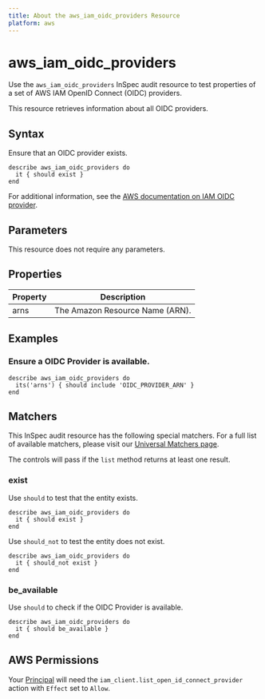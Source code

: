 ```yaml
---
title: About the aws_iam_oidc_providers Resource
platform: aws
---
```


# aws\_iam\_oidc\_providers

Use the `aws_iam_oidc_providers` InSpec audit resource to test properties of a set of AWS IAM OpenID Connect (OIDC) providers.

This resource retrieves information about all OIDC providers.

## Syntax

Ensure that an OIDC provider exists.

    describe aws_iam_oidc_providers do
      it { should exist }
    end

For additional information, see the [AWS documentation on IAM OIDC provider](https://docs.aws.amazon.com/AWSCloudFormation/latest/UserGuide/aws-resource-iam-oidcprovider.html).

## Parameters

This resource does not require any parameters.

## Properties

| Property | Description|
| --- | --- |
| arns | The Amazon Resource Name (ARN). |

## Examples

### Ensure a OIDC Provider is available.

    describe aws_iam_oidc_providers do
      its('arns') { should include 'OIDC_PROVIDER_ARN' }
    end

## Matchers

This InSpec audit resource has the following special matchers. For a full list of available matchers, please visit our [Universal Matchers page](https://www.inspec.io/docs/reference/matchers/).

The controls will pass if the `list` method returns at least one result.

### exist

Use `should` to test that the entity exists.

    describe aws_iam_oidc_providers do
      it { should exist }
    end

Use `should_not` to test the entity does not exist.

    describe aws_iam_oidc_providers do
      it { should_not exist }
    end

### be_available

Use `should` to check if the OIDC Provider is available.

    describe aws_iam_oidc_providers do
      it { should be_available }
    end

## AWS Permissions

Your [Principal](https://docs.aws.amazon.com/IAM/latest/UserGuide/intro-structure.html#intro-structure-principal) will need the `iam_client.list_open_id_connect_provider` action with `Effect` set to `Allow`.
